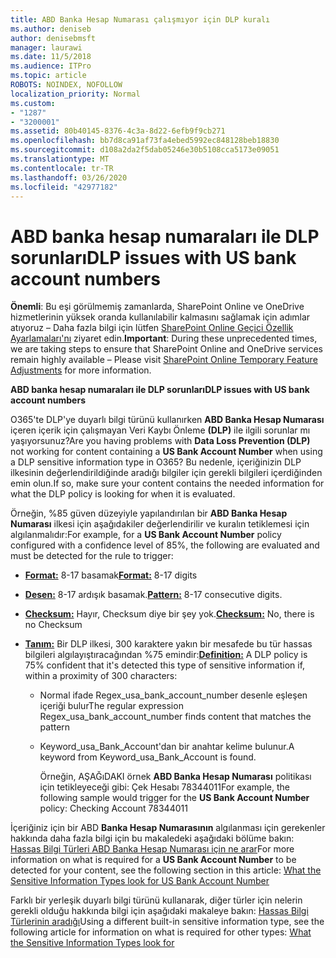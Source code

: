 ```yaml
---
title: ABD Banka Hesap Numarası çalışmıyor için DLP kuralı
ms.author: deniseb
author: denisebmsft
manager: laurawi
ms.date: 11/5/2018
ms.audience: ITPro
ms.topic: article
ROBOTS: NOINDEX, NOFOLLOW
localization_priority: Normal
ms.custom:
- "1287"
- "3200001"
ms.assetid: 80b40145-8376-4c3a-8d22-6efb9f9cb271
ms.openlocfilehash: bb7d8ca91af73fa4ebed5992ec848128beb18830
ms.sourcegitcommit: d108a2da2f5dab05246e30b5108cca5173e09051
ms.translationtype: MT
ms.contentlocale: tr-TR
ms.lasthandoff: 03/26/2020
ms.locfileid: "42977182"
---
```

# <a name="dlp-issues-with-us-bank-account-numbers"></a><span data-ttu-id="4f2bd-102">ABD banka hesap numaraları ile DLP sorunları</span><span class="sxs-lookup"><span data-stu-id="4f2bd-102">DLP issues with US bank account numbers</span></span>

<span data-ttu-id="4f2bd-103">**Önemli**: Bu eşi görülmemiş zamanlarda, SharePoint Online ve OneDrive hizmetlerinin yüksek oranda kullanılabilir kalmasını sağlamak için adımlar atıyoruz – Daha fazla bilgi için lütfen [SharePoint Online Geçici Özellik Ayarlamaları'nı](https://aka.ms/ODSPAdjustments) ziyaret edin.</span><span class="sxs-lookup"><span data-stu-id="4f2bd-103">**Important**: During these unprecedented times, we are taking steps to ensure that SharePoint Online and OneDrive services remain highly available – Please visit [SharePoint Online Temporary Feature Adjustments](https://aka.ms/ODSPAdjustments) for more information.</span></span>

<span data-ttu-id="4f2bd-104">**ABD banka hesap numaraları ile DLP sorunları**</span><span class="sxs-lookup"><span data-stu-id="4f2bd-104">**DLP issues with US bank account numbers**</span></span>

<span data-ttu-id="4f2bd-105">O365'te DLP'ye duyarlı bilgi türünü kullanırken **ABD Banka Hesap Numarası** içeren içerik için çalışmayan Veri Kaybı Önleme **(DLP)** ile ilgili sorunlar mı yaşıyorsunuz?</span><span class="sxs-lookup"><span data-stu-id="4f2bd-105">Are you having problems with **Data Loss Prevention (DLP)** not working for content containing a **US Bank Account Number** when using a DLP sensitive information type in O365?</span></span> <span data-ttu-id="4f2bd-106">Bu nedenle, içeriğinizin DLP ilkesinin değerlendirildiğinde aradığı bilgiler için gerekli bilgileri içerdiğinden emin olun.</span><span class="sxs-lookup"><span data-stu-id="4f2bd-106">If so, make sure your content contains the needed information for what the DLP policy is looking for when it is evaluated.</span></span>
  
<span data-ttu-id="4f2bd-107">Örneğin, %85 güven düzeyiyle yapılandırılan bir **ABD Banka Hesap Numarası** ilkesi için aşağıdakiler değerlendirilir ve kuralın tetiklemesi için algılanmalıdır:</span><span class="sxs-lookup"><span data-stu-id="4f2bd-107">For example, for a **US Bank Account Number** policy configured with a confidence level of 85%, the following are evaluated and must be detected for the rule to trigger:</span></span>
  
- <span data-ttu-id="4f2bd-108">**[Format:](https://docs.microsoft.com/office365/securitycompliance/what-the-sensitive-information-types-look-for#format-77)** 8-17 basamak</span><span class="sxs-lookup"><span data-stu-id="4f2bd-108">**[Format:](https://docs.microsoft.com/office365/securitycompliance/what-the-sensitive-information-types-look-for#format-77)** 8-17 digits</span></span>

- <span data-ttu-id="4f2bd-109">**[Desen:](https://docs.microsoft.com/office365/securitycompliance/what-the-sensitive-information-types-look-for#pattern-77)** 8-17 ardışık basamak.</span><span class="sxs-lookup"><span data-stu-id="4f2bd-109">**[Pattern:](https://docs.microsoft.com/office365/securitycompliance/what-the-sensitive-information-types-look-for#pattern-77)** 8-17 consecutive digits.</span></span>

- <span data-ttu-id="4f2bd-110">**[Checksum:](https://docs.microsoft.com/office365/securitycompliance/what-the-sensitive-information-types-look-for#checksum-76)** Hayır, Checksum diye bir şey yok.</span><span class="sxs-lookup"><span data-stu-id="4f2bd-110">**[Checksum:](https://docs.microsoft.com/office365/securitycompliance/what-the-sensitive-information-types-look-for#checksum-76)** No, there is no Checksum</span></span>

- <span data-ttu-id="4f2bd-111">**[Tanım:](https://docs.microsoft.com/office365/securitycompliance/what-the-sensitive-information-types-look-for)** Bir DLP ilkesi, 300 karaktere yakın bir mesafede bu tür hassas bilgileri algılayıştıracağından %75 emindir:</span><span class="sxs-lookup"><span data-stu-id="4f2bd-111">**[Definition:](https://docs.microsoft.com/office365/securitycompliance/what-the-sensitive-information-types-look-for)** A DLP policy is 75% confident that it's detected this type of sensitive information if, within a proximity of 300 characters:</span></span>

  - <span data-ttu-id="4f2bd-112">Normal ifade Regex_usa_bank_account_number desenle eşleşen içeriği bulur</span><span class="sxs-lookup"><span data-stu-id="4f2bd-112">The regular expression Regex_usa_bank_account_number finds content that matches the pattern</span></span>

  - <span data-ttu-id="4f2bd-113">Keyword_usa_Bank_Account'dan bir anahtar kelime bulunur.</span><span class="sxs-lookup"><span data-stu-id="4f2bd-113">A keyword from Keyword_usa_Bank_Account is found.</span></span>

    <span data-ttu-id="4f2bd-114">Örneğin, AŞAĞıDAKI örnek **ABD Banka Hesap Numarası** politikası için tetikleyeceği gibi: Çek Hesabı 78344011</span><span class="sxs-lookup"><span data-stu-id="4f2bd-114">For example, the following sample would trigger for the **US Bank Account Number** policy: Checking Account 78344011</span></span>

<span data-ttu-id="4f2bd-115">İçeriğiniz için bir ABD **Banka Hesap Numarasının** algılanması için gerekenler hakkında daha fazla bilgi için bu makaledeki aşağıdaki bölüme bakın: [Hassas Bilgi Türleri ABD Banka Hesap Numarası için ne arar](https://docs.microsoft.com/office365/securitycompliance/what-the-sensitive-information-types-look-for#us-bank-account-number)</span><span class="sxs-lookup"><span data-stu-id="4f2bd-115">For more information on what is required for a **US Bank Account Number** to be detected for your content, see the following section in this article: [What the Sensitive Information Types look for US Bank Account Number](https://docs.microsoft.com/office365/securitycompliance/what-the-sensitive-information-types-look-for#us-bank-account-number)</span></span>
  
<span data-ttu-id="4f2bd-116">Farklı bir yerleşik duyarlı bilgi türünü kullanarak, diğer türler için nelerin gerekli olduğu hakkında bilgi için aşağıdaki makaleye bakın: [Hassas Bilgi Türlerinin aradığı](https://docs.microsoft.com/office365/securitycompliance/what-the-sensitive-information-types-look-for)</span><span class="sxs-lookup"><span data-stu-id="4f2bd-116">Using a different built-in sensitive information type, see the following article for information on what is required for other types: [What the Sensitive Information Types look for](https://docs.microsoft.com/office365/securitycompliance/what-the-sensitive-information-types-look-for)</span></span>
  